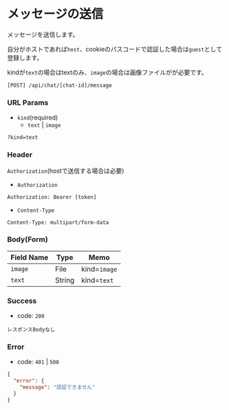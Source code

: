 # メッセージの送信

メッセージを送信します。

自分がホストであれば`host`、cookieのパスコードで認証した場合は`guest`として登録します。

kindが`text`の場合はtextのみ、`image`の場合は画像ファイルがが必要です。

```
[POST] /api/chat/[chat-id]/message
```

### URL Params

- `kind`(required)
    - `text` | `image`

```
?kind=text
```

### Header

`Authorization`(hostで送信する場合は必要)

- `Authorization`

```text
Authorization: Bearer [token]
```

- `Content-Type`

```text
Content-Type: multipart/form-data
```

### Body(Form)

| Field Name | Type   | Memo         | 
|------------|--------|--------------|
| `image`    | File   | kind=`image` |
| `text`     | String | kind=`text`  |

### Success

- code: `200`

```text
レスポンスBodyなし
```

### Error

- code: `401` | `500`

```json
{
  "error": {
    "message": "認証できません"
  }
}
```
